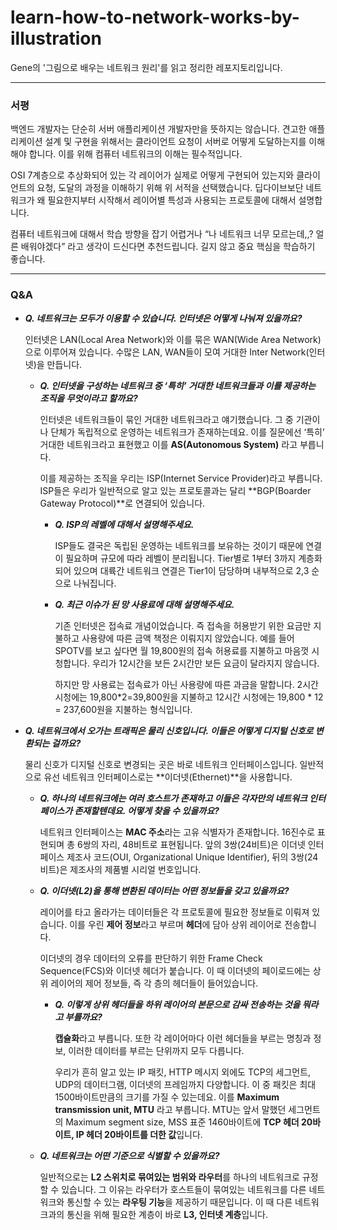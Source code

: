 # learn-how-to-network-works-by-illustration
Gene의 '그림으로 배우는 네트워크 원리'를 읽고 정리한 레포지토리입니다.

---

### 서평

백엔드 개발자는 단순히 서버 애플리케이션 개발자만을 뜻하지는 않습니다. 견고한 애플리케이션 설계 및 구현을 위해서는 클라이언트 요청이 서버로 어떻게 도달하는지를 이해해야 합니다. 이를 위해 컴퓨터 네트워크의 이해는 필수적입니다.

OSI 7계층으로 추상화되어 있는 각 레이어가 실제로 어떻게 구현되어 있는지와 클라이언트의 요청, 도달의 과정을 이해하기 위해 위 서적을 선택했습니다. 딥다이브보단 네트워크가 왜 필요한지부터 시작해서 레이어별 특성과 사용되는 프로토콜에 대해서 설명합니다. 

컴퓨터 네트워크에 대해서 학습 방향을 잡기 어렵거나 “나 네트워크 너무 모르는데,,? 얼른 배워야겠다” 라고 생각이 드신다면 추천드립니다. 길지 않고 중요 핵심을 학습하기 좋습니다. 

---

### Q&A

- *********Q. 네트워크는 모두가 이용할 수 있습니다. 인터넷은 어떻게 나눠져 있을까요?*********
    
    인터넷은 LAN(Local Area Network)와 이를 묶은 WAN(Wide Area Network)으로 이루어져 있습니다. 수많은 LAN, WAN들이 모여 거대한 Inter Network(인터넷)을 만듭니다.
    
    - ***Q. 인터넷을 구성하는 네트워크 중 ‘특히’ 거대한 네트워크들과 이를 제공하는 조직을 무엇이라고 할까요?***
        
        인터넷은 네트워크들이 묶인 거대한 네트워크라고 얘기했습니다. 그 중 기관이나 단체가 독립적으로 운영하는 네트워크가 존재하는데요. 이를 질문에선 ‘특히’ 거대한 네트워크라고 표현했고 이를 **AS(Autonomous System)** 라고 부릅니다.
        
        이를 제공하는 조직을 우리는 ISP(Internet Service Provider)라고 부릅니다. ISP들은 우리가 일반적으로 알고 있는 프로토콜과는 달리 **BGP(Boarder Gateway Protocol)**로 연결되어 있습니다.
        
        - ***Q. ISP의 레벨에 대해서 설명해주세요.***
            
            ISP들도 결국은 독립된 운영하는 네트워크를 보유하는 것이기 때문에 연결이 필요하며 규모에 따라 레벨이 분리됩니다. Tier별로 1부터 3까지 계층화되어 있으며 대륙간 네트워크 연결은 Tier1이 담당하며 내부적으로 2,3 순으로 나눠집니다.
            
        - ***Q. 최근 이슈가 된 망 사용료에 대해 설명해주세요.***
            
            기존 인터넷은 접속료 개념이었습니다. 즉 접속을 허용받기 위한 요금만 지불하고 사용량에 따른 금액 책정은 이뤄지지 않았습니다. 예를 들어 SPOTV를 보고 싶다면 월 19,800원의 접속 허용료를 지불하고 마음껏 시청합니다. 우리가 12시간을 보든 2시간만 보든 요금이 달라지지 않습니다. 
            
            하지만 망 사용료는 접속료가 아닌 사용량에 따른 과금을 말합니다. 2시간 시청에는 19,800*2=39,800원을 지불하고 12시간 시청에는 19,800 * 12 = 237,600원을 지불하는 형식입니다.
            
- *********Q. 네트워크에서 오가는 트래픽은 물리 신호입니다. 이들은 어떻게 디지털 신호로 변환되는 걸까요?*********
    
    물리 신호가 디지털 신호로 변경되는 곳은 바로 네트워크 인터페이스입니다. 일반적으로 유선 네트워크 인터페이스로는 **이더넷(Ethernet)**을 사용합니다.
    
    - ***Q. 하나의 네트워크에는 여러 호스트가 존재하고 이들은 각자만의 네트워크 인터페이스가 존재할텐데요. 어떻게 찾을 수 있을까요?***
        
        네트워크 인터페이스는 **MAC 주소**라는 고유 식별자가 존재합니다. 16진수로 표현되며 총 6쌍의 자리, 48비트로 표현됩니다. 앞의 3쌍(24비트)은 이더넷 인터페이스 제조사 코드(OUI, Organizational Unique Identifier), 뒤의 3쌍(24비트)은 제조사의 제품별 시리얼 번호입니다.
        
    - ***Q. 이더넷(L2)을 통해 변환된 데이터는 어떤 정보들을 갖고 있을까요?***
        
        레이어를 타고 올라가는 데이터들은 각 프로토콜에 필요한 정보들로 이뤄져 있습니다. 이를 우린 **제어 정보**라고 부르며 **헤더**에 담아 상위 레이어로 전송합니다.
        
        이더넷의 경우 데이터의 오류를 판단하기 위한 Frame Check Sequence(FCS)와 이더넷 헤더가 붙습니다. 이 때 이더넷의 페이로드에는 상위 레이어의 제어 정보들, 즉 각 층의 헤더들이 들어있습니다.
        
        - ***Q. 이렇게 상위 헤더들을 하위 레이어의 본문으로 감싸 전송하는 것을 뭐라고 부를까요?***
            
            **캡슐화**라고 부릅니다. 또한 각 레이어마다 이런 헤더들을 부르는 명칭과 정보, 이러한 데이터를 부르는 단위까지 모두 다릅니다. 
            
            우리가 흔히 알고 있는 IP 패킷, HTTP 메시지 외에도 TCP의 세그먼트, UDP의 데이터그램, 이더넷의 프레임까지 다양합니다. 이 중 패킷은 최대 1500바이트만큼의 크기를 가질 수 있는데요. 이를 **Maximum transmission unit, MTU** 라고 부릅니다. MTU는 앞서 말했던 세그먼트의 Maximum segment size, MSS 표준 1460바이트에 **TCP 헤더 20바이트, IP 헤더 20바이트를 더한 값**입니다.
            
    - ***Q. 네트워크는 어떤 기준으로 식별할 수 있을까요?***
        
        일반적으로는 **L2 스위치로 묶여있는 범위와 라우터**를 하나의 네트워크로 규정할 수 있습니다. 그 이유는 라우터가 호스트들이 묶여있는 네트워크를 다른 네트워크와 통신할 수 있는 **라우팅 기능**을 제공하기 때문입니다. 이 때 다른 네트워크과의 통신을 위해 필요한 계층이 바로 **L3, 인터넷 계층**입니다.